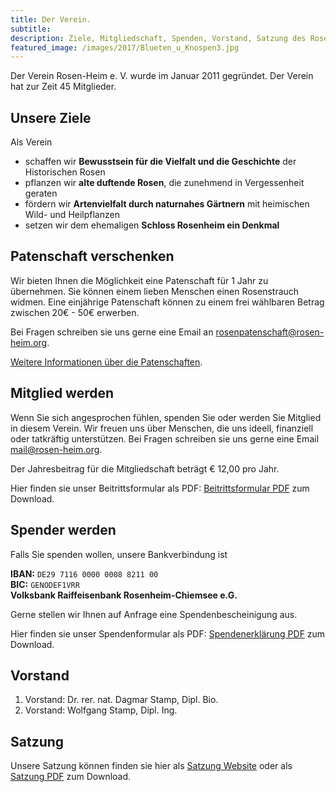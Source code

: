 ```yaml
---
title: Der Verein.
subtitle: 
description: Ziele, Mitgliedschaft, Spenden, Vorstand, Satzung des Rosen-Heim e.V und des Rosengartens am Schloßberg.
featured_image: /images/2017/Blueten_u_Knospen3.jpg
---
```


Der Verein Rosen-Heim e. V. wurde im Januar 2011 gegründet. Der Verein hat zur Zeit 45 Mitglieder.

## Unsere Ziele

Als Verein
  * schaffen wir **Bewusstsein für die Vielfalt und die Geschichte** der Historischen Rosen
  * pflanzen wir **alte duftende Rosen**, die zunehmend in Vergessenheit geraten
  * fördern wir **Artenvielfalt durch naturnahes Gärtnern** mit heimischen Wild- und Heilpflanzen
  * setzen wir dem ehemaligen **Schloss Rosenheim ein Denkmal**

## Patenschaft verschenken

Wir bieten Ihnen die Möglichkeit eine Patenschaft für 1 Jahr zu übernehmen. Sie können einem lieben Menschen einen Rosenstrauch widmen. 
Eine einjährige Patenschaft können zu einem frei wählbaren Betrag zwischen 20€ - 50€ erwerben.

Bei Fragen schreiben sie uns gerne eine Email an [rosenpatenschaft@rosen-heim.org](mailto:rosenpatenschaft@rosen-heim.org).

[Weitere Informationen über die Patenschaften](/blog/rosenpatenschaft).

## Mitglied werden

Wenn Sie sich angesprochen fühlen, spenden Sie oder werden Sie Mitglied in diesem Verein. Wir freuen uns über Menschen, die uns ideell, finanziell oder tatkräftig unterstützen.
Bei Fragen schreiben sie uns gerne eine Email [mail@rosen-heim.org](mailto:mail@rosen-heim.org).

Der Jahresbeitrag für die Mitgliedschaft beträgt € 12,00 pro Jahr.

Hier finden sie unser Beitrittsformular als PDF: [Beitrittsformular PDF]({{site.url}}/downloads/beitrittsformular.pdf) zum Download.

## Spender werden

Falls Sie spenden wollen, unsere Bankverbindung ist

**IBAN:** `DE29 7116 0000 0008 8211 00`\
**BIC:** `GENODEF1VRR`\
**Volksbank Raiffeisenbank Rosenheim-Chiemsee e.G.**

Gerne stellen wir Ihnen auf Anfrage eine Spendenbescheinigung aus.


Hier finden sie unser Spendenformular als PDF: [Spendenerklärung PDF]({{site.url}}/downloads/spendenerklaerung.pdf) zum Download.

## Vorstand

1. Vorstand: Dr. rer. nat. Dagmar Stamp, Dipl. Bio.
2. Vorstand: Wolfgang Stamp, Dipl. Ing.

## Satzung
Unsere Satzung können finden sie hier als
[Satzung Website]({{site.baseurl}}/satzung)
oder als [Satzung PDF]({{site.url}}/downloads/satzung-rosen-heim-ev.pdf) zum Download.
